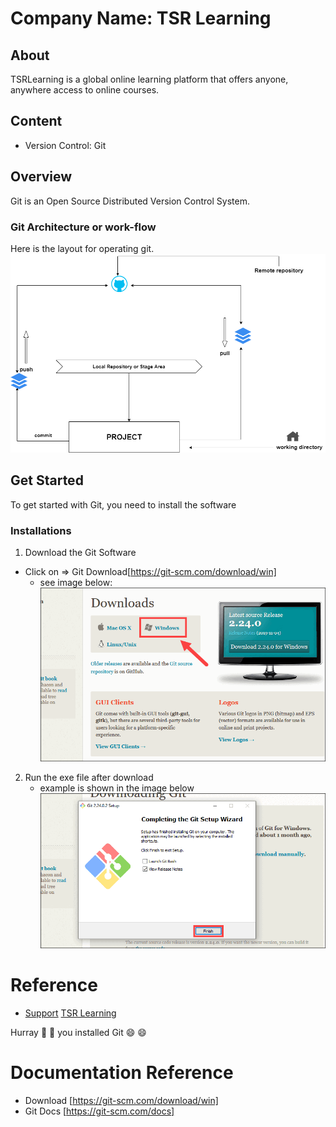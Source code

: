 # Company Name: TSR Learning
## About
TSRLearning is a global online learning platform that offers anyone, anywhere access to online courses.

## Content
- Version Control: Git

## Overview
Git is an Open Source Distributed Version Control System.

### Git Architecture or work-flow
Here is the layout for operating git.
![Git](images/picture-3.png)

## Get Started
To get started with Git, you need to install the software

### Installations
1. Download the Git Software
- Click on => Git Download[https://git-scm.com/download/win]
    - see image below:
    ![Click Windows to Download Git](images/picture-1.png)

2. Run the exe file after download
   - example is shown in the image below
   ![Click finish to install Exe file](images/picture-2.png)


# Reference
  - [Support](mailto:info@tsrlearning.io)
    [TSR Learning](www.tsrlearning.io)

Hurray :rocket: :rocket: you installed Git :smile: :smile:

# Documentation Reference
- Download [https://git-scm.com/download/win]
- Git Docs [https://git-scm.com/docs]
